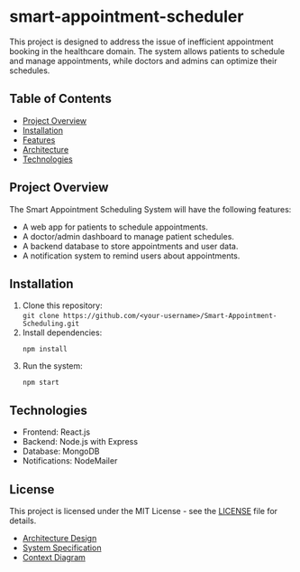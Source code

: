 # smart-appointment-scheduler

This project is designed to address the issue of inefficient appointment booking in the healthcare domain. The system allows patients to schedule and manage appointments, while doctors and admins can optimize their schedules.

## Table of Contents
- [Project Overview](#project-overview)
- [Installation](#installation)
- [Features](#features)
- [Architecture](#architecture)
- [Technologies](#technologies)

## Project Overview
The Smart Appointment Scheduling System will have the following features:
- A web app for patients to schedule appointments.
- A doctor/admin dashboard to manage patient schedules.
- A backend database to store appointments and user data.
- A notification system to remind users about appointments.

## Installation
1. Clone this repository:  
   `git clone https://github.com/<your-username>/Smart-Appointment-Scheduling.git`
2. Install dependencies:
   ```
   npm install
   ```
3. Run the system:
   ```
   npm start
   ```

## Technologies
- Frontend: React.js
- Backend: Node.js with Express
- Database: MongoDB
- Notifications: NodeMailer

## License
This project is licensed under the MIT License - see the [LICENSE](LICENSE) file for details.

- [Architecture Design](ARCHITECTURE.md)
- [System Specification](SPECIFICATION.md)
- [Context Diagram](CONTEXT.md)


